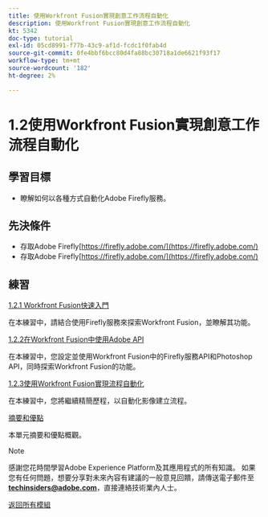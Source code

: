 ```yaml
---
title: 使用Workfront Fusion實現創意工作流程自動化
description: 使用Workfront Fusion實現創意工作流程自動化
kt: 5342
doc-type: tutorial
exl-id: 05cd8991-f77b-43c9-af1d-fcdc1f0fab4d
source-git-commit: 0fe4bbf6bcc80d4fa88bc30718a1de6621f93f17
workflow-type: tm+mt
source-wordcount: '182'
ht-degree: 2%

---
```


# 1.2使用Workfront Fusion實現創意工作流程自動化

## 學習目標

- 瞭解如何以各種方式自動化Adobe Firefly服務。

## 先決條件

- 存取Adobe Firefly[https://firefly.adobe.com/](https://firefly.adobe.com/)
- 存取Adobe Firefly[https://firefly.adobe.com/](https://firefly.adobe.com/)

## 練習

[1.2.1 Workfront Fusion快速入門](./ex1.md)

在本練習中，請結合使用Firefly服務來探索Workfront Fusion，並瞭解其功能。

[1.2.2在Workfront Fusion中使用Adobe API](./ex2.md)

在本練習中，您設定並使用Workfront Fusion中的Firefly服務API和Photoshop API，同時探索Workfront Fusion的功能。

[1.2.3使用Workfront Fusion實現流程自動化](./ex3.md)

在本練習中，您將繼續精簡歷程，以自動化影像建立流程。

[摘要和優點](./summary.md)

本單元摘要和優點概觀。

>[!NOTE]
>
>感謝您花時間學習Adobe Experience Platform及其應用程式的所有知識。 如果您有任何問題，想要分享對未來內容有建議的一般意見回饋，請傳送電子郵件至&#x200B;**techinsiders@adobe.com**，直接連絡技術業內人士。

[返回所有模組](../../../overview.md)
